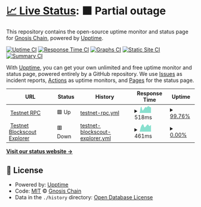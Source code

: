 # [📈 Live Status](https://status.gnosispay.com): <!--live status--> **🟧 Partial outage**

This repository contains the open-source uptime monitor and status page for [Gnosis Chain](https://www.gnosischain.com/), powered by [Upptime](https://github.com/upptime/upptime).

[![Uptime CI](https://github.com/gnosischain/gnosispay-uptime/workflows/Uptime%20CI/badge.svg)](https://github.com/gnosischain/gnosispay-uptime/actions?query=workflow%3A%22Uptime+CI%22)
[![Response Time CI](https://github.com/gnosischain/gnosispay-uptime/workflows/Response%20Time%20CI/badge.svg)](https://github.com/gnosischain/gnosispay-uptime/actions?query=workflow%3A%22Response+Time+CI%22)
[![Graphs CI](https://github.com/gnosischain/gnosispay-uptime/workflows/Graphs%20CI/badge.svg)](https://github.com/gnosischain/gnosispay-uptime/actions?query=workflow%3A%22Graphs+CI%22)
[![Static Site CI](https://github.com/gnosischain/gnosispay-uptime/workflows/Static%20Site%20CI/badge.svg)](https://github.com/gnosischain/gnosispay-uptime/actions?query=workflow%3A%22Static+Site+CI%22)
[![Summary CI](https://github.com/gnosischain/gnosispay-uptime/workflows/Summary%20CI/badge.svg)](https://github.com/gnosischain/gnosispay-uptime/actions?query=workflow%3A%22Summary+CI%22)

With [Upptime](https://upptime.js.org), you can get your own unlimited and free uptime monitor and status page, powered entirely by a GitHub repository. We use [Issues](https://github.com/gnosischain/gnosispay-uptime/issues) as incident reports, [Actions](https://github.com/gnosischain/gnosispay-uptime/actions) as uptime monitors, and [Pages](https://status.gnosispay.com) for the status page.

<!--start: status pages-->
<!-- This summary is generated by Upptime (https://github.com/upptime/upptime) -->
<!-- Do not edit this manually, your changes will be overwritten -->
<!-- prettier-ignore -->
| URL | Status | History | Response Time | Uptime |
| --- | ------ | ------- | ------------- | ------ |
| <img alt="" src="https://icons.duckduckgo.com/ip3/rpc.bicoccachain.net.ico" height="13"> [Testnet RPC](https://rpc.bicoccachain.net/) | 🟩 Up | [testnet-rpc.yml](https://github.com/gnosischain/gnosispay-uptime/commits/HEAD/history/testnet-rpc.yml) | <details><summary><img alt="Response time graph" src="./graphs/testnet-rpc/response-time-week.png" height="20"> 518ms</summary><br><a href="https://status.gnosispay.com/history/testnet-rpc"><img alt="Response time 520" src="https://img.shields.io/endpoint?url=https%3A%2F%2Fraw.githubusercontent.com%2Fgnosischain%2Fgnosispay-uptime%2FHEAD%2Fapi%2Ftestnet-rpc%2Fresponse-time.json"></a><br><a href="https://status.gnosispay.com/history/testnet-rpc"><img alt="24-hour response time 383" src="https://img.shields.io/endpoint?url=https%3A%2F%2Fraw.githubusercontent.com%2Fgnosischain%2Fgnosispay-uptime%2FHEAD%2Fapi%2Ftestnet-rpc%2Fresponse-time-day.json"></a><br><a href="https://status.gnosispay.com/history/testnet-rpc"><img alt="7-day response time 518" src="https://img.shields.io/endpoint?url=https%3A%2F%2Fraw.githubusercontent.com%2Fgnosischain%2Fgnosispay-uptime%2FHEAD%2Fapi%2Ftestnet-rpc%2Fresponse-time-week.json"></a><br><a href="https://status.gnosispay.com/history/testnet-rpc"><img alt="30-day response time 520" src="https://img.shields.io/endpoint?url=https%3A%2F%2Fraw.githubusercontent.com%2Fgnosischain%2Fgnosispay-uptime%2FHEAD%2Fapi%2Ftestnet-rpc%2Fresponse-time-month.json"></a><br><a href="https://status.gnosispay.com/history/testnet-rpc"><img alt="1-year response time 520" src="https://img.shields.io/endpoint?url=https%3A%2F%2Fraw.githubusercontent.com%2Fgnosischain%2Fgnosispay-uptime%2FHEAD%2Fapi%2Ftestnet-rpc%2Fresponse-time-year.json"></a></details> | <details><summary><a href="https://status.gnosispay.com/history/testnet-rpc">99.76%</a></summary><a href="https://status.gnosispay.com/history/testnet-rpc"><img alt="All-time uptime 99.90%" src="https://img.shields.io/endpoint?url=https%3A%2F%2Fraw.githubusercontent.com%2Fgnosischain%2Fgnosispay-uptime%2FHEAD%2Fapi%2Ftestnet-rpc%2Fuptime.json"></a><br><a href="https://status.gnosispay.com/history/testnet-rpc"><img alt="24-hour uptime 100.00%" src="https://img.shields.io/endpoint?url=https%3A%2F%2Fraw.githubusercontent.com%2Fgnosischain%2Fgnosispay-uptime%2FHEAD%2Fapi%2Ftestnet-rpc%2Fuptime-day.json"></a><br><a href="https://status.gnosispay.com/history/testnet-rpc"><img alt="7-day uptime 99.76%" src="https://img.shields.io/endpoint?url=https%3A%2F%2Fraw.githubusercontent.com%2Fgnosischain%2Fgnosispay-uptime%2FHEAD%2Fapi%2Ftestnet-rpc%2Fuptime-week.json"></a><br><a href="https://status.gnosispay.com/history/testnet-rpc"><img alt="30-day uptime 99.90%" src="https://img.shields.io/endpoint?url=https%3A%2F%2Fraw.githubusercontent.com%2Fgnosischain%2Fgnosispay-uptime%2FHEAD%2Fapi%2Ftestnet-rpc%2Fuptime-month.json"></a><br><a href="https://status.gnosispay.com/history/testnet-rpc"><img alt="1-year uptime 99.90%" src="https://img.shields.io/endpoint?url=https%3A%2F%2Fraw.githubusercontent.com%2Fgnosischain%2Fgnosispay-uptime%2FHEAD%2Fapi%2Ftestnet-rpc%2Fuptime-year.json"></a></details>
| <img alt="" src="https://icons.duckduckgo.com/ip3/blockscout.bicoccachain.net.ico" height="13"> [Testnet Blockscout Explorer](https://blockscout.bicoccachain.net/) | 🟥 Down | [testnet-blockscout-explorer.yml](https://github.com/gnosischain/gnosispay-uptime/commits/HEAD/history/testnet-blockscout-explorer.yml) | <details><summary><img alt="Response time graph" src="./graphs/testnet-blockscout-explorer/response-time-week.png" height="20"> 461ms</summary><br><a href="https://status.gnosispay.com/history/testnet-blockscout-explorer"><img alt="Response time 456" src="https://img.shields.io/endpoint?url=https%3A%2F%2Fraw.githubusercontent.com%2Fgnosischain%2Fgnosispay-uptime%2FHEAD%2Fapi%2Ftestnet-blockscout-explorer%2Fresponse-time.json"></a><br><a href="https://status.gnosispay.com/history/testnet-blockscout-explorer"><img alt="24-hour response time 332" src="https://img.shields.io/endpoint?url=https%3A%2F%2Fraw.githubusercontent.com%2Fgnosischain%2Fgnosispay-uptime%2FHEAD%2Fapi%2Ftestnet-blockscout-explorer%2Fresponse-time-day.json"></a><br><a href="https://status.gnosispay.com/history/testnet-blockscout-explorer"><img alt="7-day response time 461" src="https://img.shields.io/endpoint?url=https%3A%2F%2Fraw.githubusercontent.com%2Fgnosischain%2Fgnosispay-uptime%2FHEAD%2Fapi%2Ftestnet-blockscout-explorer%2Fresponse-time-week.json"></a><br><a href="https://status.gnosispay.com/history/testnet-blockscout-explorer"><img alt="30-day response time 456" src="https://img.shields.io/endpoint?url=https%3A%2F%2Fraw.githubusercontent.com%2Fgnosischain%2Fgnosispay-uptime%2FHEAD%2Fapi%2Ftestnet-blockscout-explorer%2Fresponse-time-month.json"></a><br><a href="https://status.gnosispay.com/history/testnet-blockscout-explorer"><img alt="1-year response time 456" src="https://img.shields.io/endpoint?url=https%3A%2F%2Fraw.githubusercontent.com%2Fgnosischain%2Fgnosispay-uptime%2FHEAD%2Fapi%2Ftestnet-blockscout-explorer%2Fresponse-time-year.json"></a></details> | <details><summary><a href="https://status.gnosispay.com/history/testnet-blockscout-explorer">0.00%</a></summary><a href="https://status.gnosispay.com/history/testnet-blockscout-explorer"><img alt="All-time uptime 0.00%" src="https://img.shields.io/endpoint?url=https%3A%2F%2Fraw.githubusercontent.com%2Fgnosischain%2Fgnosispay-uptime%2FHEAD%2Fapi%2Ftestnet-blockscout-explorer%2Fuptime.json"></a><br><a href="https://status.gnosispay.com/history/testnet-blockscout-explorer"><img alt="24-hour uptime 0.00%" src="https://img.shields.io/endpoint?url=https%3A%2F%2Fraw.githubusercontent.com%2Fgnosischain%2Fgnosispay-uptime%2FHEAD%2Fapi%2Ftestnet-blockscout-explorer%2Fuptime-day.json"></a><br><a href="https://status.gnosispay.com/history/testnet-blockscout-explorer"><img alt="7-day uptime 0.00%" src="https://img.shields.io/endpoint?url=https%3A%2F%2Fraw.githubusercontent.com%2Fgnosischain%2Fgnosispay-uptime%2FHEAD%2Fapi%2Ftestnet-blockscout-explorer%2Fuptime-week.json"></a><br><a href="https://status.gnosispay.com/history/testnet-blockscout-explorer"><img alt="30-day uptime 0.00%" src="https://img.shields.io/endpoint?url=https%3A%2F%2Fraw.githubusercontent.com%2Fgnosischain%2Fgnosispay-uptime%2FHEAD%2Fapi%2Ftestnet-blockscout-explorer%2Fuptime-month.json"></a><br><a href="https://status.gnosispay.com/history/testnet-blockscout-explorer"><img alt="1-year uptime 0.00%" src="https://img.shields.io/endpoint?url=https%3A%2F%2Fraw.githubusercontent.com%2Fgnosischain%2Fgnosispay-uptime%2FHEAD%2Fapi%2Ftestnet-blockscout-explorer%2Fuptime-year.json"></a></details>

<!--end: status pages-->

[**Visit our status website →**](https://status.gnosispay.com)

## 📄 License

- Powered by: [Upptime](https://github.com/upptime/upptime)
- Code: [MIT](./LICENSE) © [Gnosis Chain](https://www.gnosischain.com/)
- Data in the `./history` directory: [Open Database License](https://opendatacommons.org/licenses/odbl/1-0/)
